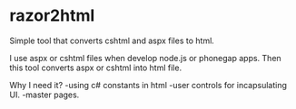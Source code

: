 # razor2html
Simple tool that converts cshtml and aspx files to html.

I use aspx or cshtml files when develop node.js or phonegap apps.
Then this tool converts aspx or cshtml into html file.

Why I need it?
-using c# constants in html
-user controls for incapsulating UI.
-master pages.

